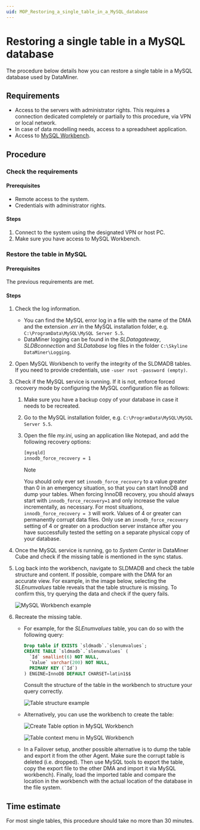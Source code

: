```yaml
---
uid: MOP_Restoring_a_single_table_in_a_MySQL_database
---
```


# Restoring a single table in a MySQL database

The procedure below details how you can restore a single table in a MySQL database used by DataMiner.

## Requirements

- Access to the servers with administrator rights. This requires a connection dedicated completely or partially to this procedure, via VPN or local network.
- In case of data modelling needs, access to a spreadsheet application.
- Access to [MySQL Workbench](xref:MySQL_Workbench).

## Procedure

### Check the requirements

#### Prerequisites

- Remote access to the system.
- Credentials with administrator rights.

#### Steps

1. Connect to the system using the designated VPN or host PC.
1. Make sure you have access to MySQL Workbench.

### Restore the table in MySQL

#### Prerequisites

The previous requirements are met.

#### Steps

1. Check the log information.

   - You can find the MySQL error log in a file with the name of the DMA and the extension *.err* in the MySQL installation folder, e.g. `C:\ProgramData\MySQL\MySQL Server 5.5`.
   - DataMiner logging can be found in the *SLDatagateway*, *SLDBconnection* and *SLDatabase* log files in the folder `C:\Skyline DataMiner\Logging`.

1. Open MySQL Workbench to verify the integrity of the SLDMADB tables. If you need to provide credentials, use `-user root -password (empty)`.
1. Check if the MySQL service is running. If it is not, enforce forced recovery mode by configuring the MySQL configuration file as follows:

   1. Make sure you have a backup copy of your database in case it needs to be recreated.
   1. Go to the MySQL installation folder, e.g. `C:\ProgramData\MySQL\MySQL Server 5.5`.
   1. Open the file *my.ini*, using an application like Notepad, and add the following recovery options:

      ```txt
      [mysqld]
      innodb_force_recovery = 1
      ```

      > [!NOTE]
      > You should only ever set `innodb_force_recovery` to a value greater than 0 in an emergency situation, so that you can start InnoDB and dump your tables. When forcing InnoDB recovery, you should always start with `innodb_force_recovery=1` and only increase the value incrementally, as necessary. For most situations, `innodb_force_recovery = 3` will work. Values of 4 or greater can permanently corrupt data files. Only use an `innodb_force_recovery` setting of 4 or greater on a production server instance after you have successfully tested the setting on a separate physical copy of your database.

1. Once the MySQL service is running, go to *System Center* in DataMiner Cube and check if the missing table is mentioned in the sync status.
1. Log back into the workbench, navigate to SLDMADB and check the table structure and content. If possible, compare with the DMA for an accurate view. For example, in the image below, selecting the *SLEnumvalues* table reveals that the table structure is missing. To confirm this, try querying the data and check if the query fails.

    ![MySQL Workbench example](~/user-guide/images/MOPMySQLRestore1.png)

1. Recreate the missing table.

   - For example, for the *SLEnumvalues* table, you can do so with the following query:

     ```sql
     Drop table if EXISTS `sldmadb`.`slenumvalues`;
     CREATE TABLE `sldmadb`.`slenumvalues` (
       `Id` smallint(6) NOT NULL,
       `Value` varchar(200) NOT NULL,
       PRIMARY KEY (`Id`)
     ) ENGINE=InnoDB DEFAULT CHARSET=latin1$$
     ```

     Consult the structure of the table in the workbench to structure your query correctly.

     ![Table structure example](~/user-guide/images/MOPMySQLRestore2.png)

   - Alternatively, you can use the workbench to create the table:

     ![Create Table option in MySQL Workbench](~/user-guide/images/MOPMySQLRestore3.png)

     ![Table context menu in MySQL Workbench](~/user-guide/images/MOPMySQLRestore4.png)

   - In a Failover setup, another possible alternative is to dump the table and export it from the other Agent. Make sure the corrupt table is deleted (i.e. dropped). Then use MySQL tools to export the table, copy the export file to the other DMA and import it via MySQL workbench). Finally, load the imported table and compare the location in the workbench with the actual location of the database in the file system.

## Time estimate

For most single tables, this procedure should take no more than 30 minutes.
